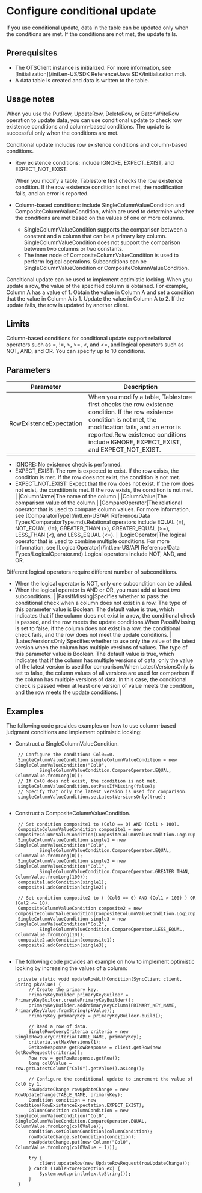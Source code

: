# Configure conditional update

If you use conditional update, data in the table can be updated only when the conditions are met. If the conditions are not met, the update fails.

## Prerequisites

-   The OTSClient instance is initialized. For more information, see [Initialization](/intl.en-US/SDK Reference/Java SDK/Initialization.md).
-   A data table is created and data is written to the table.

## Usage notes

When you use the PutRow, UpdateRow, DeleteRow, or BatchWriteRow operation to update data, you can use conditional update to check row existence conditions and column-based conditions. The update is successful only when the conditions are met.

Conditional update includes row existence conditions and column-based conditions.

-   Row existence conditions: include IGNORE, EXPECT\_EXIST, and EXPECT\_NOT\_EXIST.

    When you modify a table, Tablestore first checks the row existence condition. If the row existence condition is not met, the modification fails, and an error is reported.

-   Column-based conditions: include SingleColumnValueCondition and CompositeColumnValueCondition, which are used to determine whether the conditions are met based on the values of one or more columns.
    -   SingleColumnValueCondition supports the comparison between a constant and a column that can be a primary key column. SingleColumnValueCondition does not support the comparison between two columns or two constants.
    -   The inner node of CompositeColumnValueCondition is used to perform logical operations. Subconditions can be SingleColumnValueCondition or CompositeColumnValueCondition.

Conditional update can be used to implement optimistic locking. When you update a row, the value of the specified column is obtained. For example, Column A has a value of 1. Obtain the value in Column A and set a condition that the value in Column A is 1. Update the value in Column A to 2. If the update fails, the row is updated by another client.

## Limits

Column-based conditions for conditional update support relational operators such as =, !=, \>, \>=, <, and <=, and logical operators such as NOT, AND, and OR. You can specify up to 10 conditions.

## Parameters

|Parameter|Description|
|---------|-----------|
|RowExistenceExpectation|When you modify a table, Tablestore first checks the row existence condition. If the row existence condition is not met, the modification fails, and an error is reported.Row existence conditions include IGNORE, EXPECT\_EXIST, and EXPECT\_NOT\_EXIST.

-   IGNORE: No existence check is performed.
-   EXPECT\_EXIST: The row is expected to exist. If the row exists, the condition is met. If the row does not exist, the condition is not met.
-   EXPECT\_NOT\_EXIST: Expect that the row does not exist. If the row does not exist, the condition is met. If the row exists, the condition is not met. |
|ColumnName|The name of the column.|
|ColumnValue|The comparison value of the column.|
|CompareOperator|The relational operator that is used to compare column values. For more information, see [ComparatorType](/intl.en-US/API Reference/Data Types/ComparatorType.md).Relational operators include EQUAL \(=\), NOT\_EQUAL \(!=\), GREATER\_THAN \(\>\), GREATER\_EQUAL \(\>=\), LESS\_THAN \(<\), and LESS\_EQUAL \(<=\). |
|LogicOperator|The logical operator that is used to combine multiple conditions. For more information, see [LogicalOperator](/intl.en-US/API Reference/Data Types/LogicalOperator.md).Logical operators include NOT, AND, and OR.

Different logical operators require different number of subconditions.

-   When the logical operator is NOT, only one subcondition can be added.
-   When the logical operator is AND or OR, you must add at least two subconditions. |
|PassIfMissing|Specifies whether to pass the conditional check when a column does not exist in a row. The type of this parameter value is Boolean. The default value is true, which indicates that if the column does not exist in a row, the conditional check is passed, and the row meets the update conditions.When PassIfMissing is set to false, if the column does not exist in a row, the conditional check fails, and the row does not meet the update conditions. |
|LatestVersionsOnly|Specifies whether to use only the value of the latest version when the column has multiple versions of values. The type of this parameter value is Boolean. The default value is true, which indicates that if the column has multiple versions of data, only the value of the latest version is used for comparison.When LatestVersionsOnly is set to false, the column values of all versions are used for comparison if the column has multiple versions of data. In this case, the conditional check is passed when at least one version of value meets the condition, and the row meets the update conditions. |

## Examples

The following code provides examples on how to use column-based judgment conditions and implement optimistic locking:

-   Construct a SingleColumnValueCondition.

    ```
     // Configure the condition: Col0==0.
     SingleColumnValueCondition singleColumnValueCondition = new SingleColumnValueCondition("Col0",
             SingleColumnValueCondition.CompareOperator.EQUAL, ColumnValue.fromLong(0));
     // If Col0 does not exist, the condition is not met.
     singleColumnValueCondition.setPassIfMissing(false);
     // Specify that only the latest version is used for comparison.
     singleColumnValueCondition.setLatestVersionsOnly(true);
                        
    ```

-   Construct a CompositeColumnValueCondition.

    ```
     // Set condition composite1 to (Col0 == 0) AND (Col1 > 100).
     CompositeColumnValueCondition composite1 = new CompositeColumnValueCondition(CompositeColumnValueCondition.LogicOperator.AND);
     SingleColumnValueCondition single1 = new SingleColumnValueCondition("Col0",
             SingleColumnValueCondition.CompareOperator.EQUAL, ColumnValue.fromLong(0));
     SingleColumnValueCondition single2 = new SingleColumnValueCondition("Col1",
             SingleColumnValueCondition.CompareOperator.GREATER_THAN, ColumnValue.fromLong(100));
     composite1.addCondition(single1);
     composite1.addCondition(single2);
    
     // Set condition composite2 to ( (Col0 == 0) AND (Col1 > 100) ) OR (Col2 <= 10).
     CompositeColumnValueCondition composite2 = new CompositeColumnValueCondition(CompositeColumnValueCondition.LogicOperator.OR);
     SingleColumnValueCondition single3 = new SingleColumnValueCondition("Col2",
             SingleColumnValueCondition.CompareOperator.LESS_EQUAL, ColumnValue.fromLong(10));
     composite2.addCondition(composite1);
     composite2.addCondition(single3);     
                        
    ```

-   The following code provides an example on how to implement optimistic locking by increasing the values of a column:

    ```
     private static void updateRowWithCondition(SyncClient client, String pkValue) {
         // Create the primary key.
         PrimaryKeyBuilder primaryKeyBuilder = PrimaryKeyBuilder.createPrimaryKeyBuilder();
         primaryKeyBuilder.addPrimaryKeyColumn(PRIMARY_KEY_NAME, PrimaryKeyValue.fromString(pkValue));
         PrimaryKey primaryKey = primaryKeyBuilder.build();
    
         // Read a row of data.
         SingleRowQueryCriteria criteria = new SingleRowQueryCriteria(TABLE_NAME, primaryKey);
         criteria.setMaxVersions(1);
         GetRowResponse getRowResponse = client.getRow(new GetRowRequest(criteria));
         Row row = getRowResponse.getRow();
         long col0Value = row.getLatestColumn("Col0").getValue().asLong();
    
         // Configure the conditional update to increment the value of Col0 by 1.
         RowUpdateChange rowUpdateChange = new RowUpdateChange(TABLE_NAME, primaryKey);
         Condition condition = new Condition(RowExistenceExpectation.EXPECT_EXIST);
         ColumnCondition columnCondition = new SingleColumnValueCondition("Col0", SingleColumnValueCondition.CompareOperator.EQUAL, ColumnValue.fromLong(col0Value));
         condition.setColumnCondition(columnCondition);
         rowUpdateChange.setCondition(condition);
         rowUpdateChange.put(new Column("Col0", ColumnValue.fromLong(col0Value + 1)));
    
         try {
             client.updateRow(new UpdateRowRequest(rowUpdateChange));
         } catch (TableStoreException ex) {
             System.out.println(ex.toString());
         }
     }
                        
    ```



